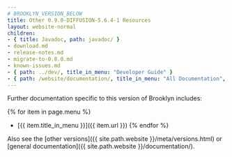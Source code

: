 ```yaml
---
# BROOKLYN_VERSION_BELOW
title: Other 0.9.0-DIFFUSION-5.6.4-1 Resources
layout: website-normal
children:
- { title: Javadoc, path: javadoc/ }
- download.md
- release-notes.md
- migrate-to-0.8.0.md
- known-issues.md
- { path: ../dev/, title_in_menu: "Developer Guide" }
- { path: /website/documentation/, title_in_menu: "All Documentation", menu_customization: { force_inactive: true } }
---
```


Further documentation specific to this version of Brooklyn includes:

{% for item in page.menu %}
* [{{ item.title_in_menu }}]({{ item.url }})
{% endfor %}

Also see the [other versions]({{ site.path.website }}/meta/versions.html) or [general documentation]({{ site.path.website }}/documentation/).
